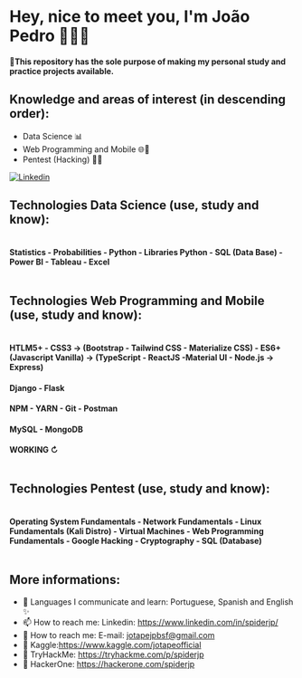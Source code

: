 # Hey, nice to meet you, I'm João Pedro 👋😉😄

#### 🚨This repository has the sole purpose of making my personal study and practice projects available.

## Knowledge and areas of interest (in descending order):

- Data Science 📊
- Web Programming and Mobile 🌐📱
- Pentest (Hacking) 👨‍💻

[![Linkedin](https://img.shields.io/badge/LinkedIn-0077B5?style=for-the-badge&logo=linkedin&logoColor=white)](https://www.linkedin.com/in/jo%C3%A3o-pedro-ferreira-de-souza-batista-8088ab1a9/)

## Technologies Data Science (use, study and know):
<div style="display: inline-block">
  <h4>Statistics - Probabilities - Python - Libraries Python - SQL (Data Base) - Power BI - Tableau - Excel</h4>
</div> <br/>


## Technologies Web Programming and Mobile (use, study and know):
<div style="display: inline-block">
  <h4>HTLM5+ - CSS3 -> (Bootstrap - Tailwind CSS - Materialize CSS) - ES6+ (Javascript Vanilla) -> (TypeScript - ReactJS -Material UI - Node.js -> Express)</h4>
  <h4>Django - Flask</h4>
  <h4>NPM - YARN - Git - Postman</h4>
  <h4>MySQL - MongoDB</h4>
  <h4>WORKING ↻</h4>
</div> <br/>


## Technologies Pentest (use, study and know):
<div style="display: inline-block">
  <h4>Operating System Fundamentals - Network Fundamentals - Linux Fundamentals (Kali Distro) - Virtual Machines - Web Programming Fundamentals - Google Hacking - Cryptography - SQL (Database)</h4>
</div> <br/>


## More informations:

- 👅 Languages I communicate and learn: Portuguese, Spanish and English ✨
- 📫 How to reach me: Linkedin: https://www.linkedin.com/in/spiderjp/
- 📧 How to reach me: E-mail: jotapejpbsf@gmail.com
- 🔗 Kaggle:https://www.kaggle.com/jotapeofficial
- 🔗 TryHackMe: https://tryhackme.com/p/spiderjp
- 🔗 HackerOne: https://hackerone.com/spiderjp


